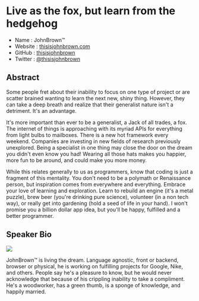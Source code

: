 # Live as the fox, but learn from the hedgehog

* Name      : JohnBrown™
* Website   : [thisisjohnbrown.com](http://thisisjohnbrown.com)
* GitHub    : [thisisjohnbrown](http://github.com/thisisjohnbrown)
* Twitter   : [@thisisjohnbrown](http://twitter.com/thisisjohnbrown)

## Abstract 

Some people fret about their inability to focus on one type of project or are scatter brained wanting to learn the next new, shiny thing. However, they can take a deep breath and realize that their generalist nature isn't a detriment. It's an advantage.

It's more important than ever to be a generalist, a Jack of all trades, a fox. The internet of things is approaching with its myriad APIs for everything from light bulbs to mailboxes. There is a new hot framework every weekend. Companies are investing in new fields of research previously unexplored. Being a specialist in one thing may close the door on the dream you didn't even know you had! Wearing all those hats makes you happier, more fun to be around, and could make you more money.

While this relates generally to us as programmers, know that coding is just a fragment of this mentality. You don't need to be a polymath or Renaissance person, but inspiration comes from everywhere and everything. Embrace your love of learning and exploration. Learn to rebuild an engine (it's a metal puzzle), brew beer (you're drinking pure science), volunteer (in a non tech way), or really get into gardening (hold a seed of life in your hand). I won't promise you a billion dollar app idea, but you'll be happy, fulfilled and a better programmer.

## Speaker Bio

![](https://raw.github.com/cascadiajs/2014.cascadiajs.com/master/images/thisisjohnbrown.jpg)

JohnBrown™ is living the dream. Language agnostic, front or backend, browser or physical, he is working on fulfilling projects for Google, Nike, and others. People say he's a pleasure to know, but he would never acknowledge that because of his crippling inability to take a compliment. He's a woodworker, has a green thumb, is a sponge of knowledge, and happily married.

[thisisjohnbrown.com]:http://thisisjohnbrown.com
[thisisjohnbrown]:http://github.com/thisisjohnbrown
[@thisisjohnbrown]:http://twitter.com/thisisjohnbrown
